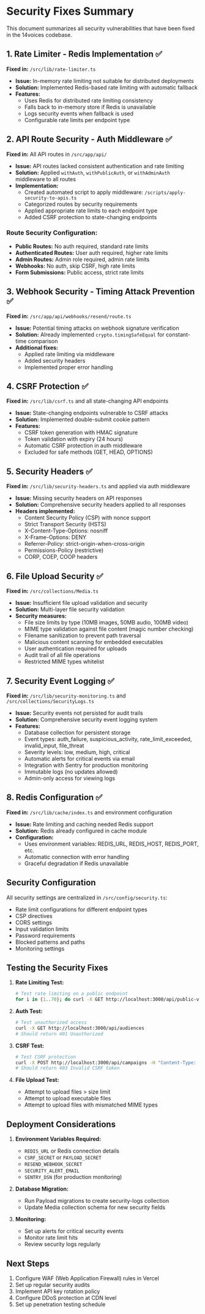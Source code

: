 # Security Fixes Summary

This document summarizes all security vulnerabilities that have been fixed in the 14voices codebase.

## 1. Rate Limiter - Redis Implementation ✅

**Fixed in:** `/src/lib/rate-limiter.ts`

- **Issue:** In-memory rate limiting not suitable for distributed deployments
- **Solution:** Implemented Redis-based rate limiting with automatic fallback
- **Features:**
  - Uses Redis for distributed rate limiting consistency
  - Falls back to in-memory store if Redis is unavailable
  - Logs security events when fallback is used
  - Configurable rate limits per endpoint type

## 2. API Route Security - Auth Middleware ✅

**Fixed in:** All API routes in `/src/app/api/`

- **Issue:** API routes lacked consistent authentication and rate limiting
- **Solution:** Applied `withAuth`, `withPublicAuth`, or `withAdminAuth` middleware to all routes
- **Implementation:**
  - Created automated script to apply middleware: `/scripts/apply-security-to-apis.ts`
  - Categorized routes by security requirements
  - Applied appropriate rate limits to each endpoint type
  - Added CSRF protection to state-changing endpoints

### Route Security Configuration:
- **Public Routes:** No auth required, standard rate limits
- **Authenticated Routes:** User auth required, higher rate limits
- **Admin Routes:** Admin role required, admin rate limits
- **Webhooks:** No auth, skip CSRF, high rate limits
- **Form Submissions:** Public access, strict rate limits

## 3. Webhook Security - Timing Attack Prevention ✅

**Fixed in:** `/src/app/api/webhooks/resend/route.ts`

- **Issue:** Potential timing attacks on webhook signature verification
- **Solution:** Already implemented `crypto.timingSafeEqual` for constant-time comparison
- **Additional fixes:**
  - Applied rate limiting via middleware
  - Added security headers
  - Implemented proper error handling

## 4. CSRF Protection ✅

**Fixed in:** `/src/lib/csrf.ts` and all state-changing API endpoints

- **Issue:** State-changing endpoints vulnerable to CSRF attacks
- **Solution:** Implemented double-submit cookie pattern
- **Features:**
  - CSRF token generation with HMAC signature
  - Token validation with expiry (24 hours)
  - Automatic CSRF protection in auth middleware
  - Excluded for safe methods (GET, HEAD, OPTIONS)

## 5. Security Headers ✅

**Fixed in:** `/src/lib/security-headers.ts` and applied via auth middleware

- **Issue:** Missing security headers on API responses
- **Solution:** Comprehensive security headers applied to all responses
- **Headers implemented:**
  - Content Security Policy (CSP) with nonce support
  - Strict Transport Security (HSTS)
  - X-Content-Type-Options: nosniff
  - X-Frame-Options: DENY
  - Referrer-Policy: strict-origin-when-cross-origin
  - Permissions-Policy (restrictive)
  - CORP, COEP, COOP headers

## 6. File Upload Security ✅

**Fixed in:** `/src/collections/Media.ts`

- **Issue:** Insufficient file upload validation and security
- **Solution:** Multi-layer file security validation
- **Security measures:**
  - File size limits by type (10MB images, 50MB audio, 100MB video)
  - MIME type validation against file content (magic number checking)
  - Filename sanitization to prevent path traversal
  - Malicious content scanning for embedded executables
  - User authentication required for uploads
  - Audit trail of all file operations
  - Restricted MIME types whitelist

## 7. Security Event Logging ✅

**Fixed in:** `/src/lib/security-monitoring.ts` and `/src/collections/SecurityLogs.ts`

- **Issue:** Security events not persisted for audit trails
- **Solution:** Comprehensive security event logging system
- **Features:**
  - Database collection for persistent storage
  - Event types: auth_failure, suspicious_activity, rate_limit_exceeded, invalid_input, file_threat
  - Severity levels: low, medium, high, critical
  - Automatic alerts for critical events via email
  - Integration with Sentry for production monitoring
  - Immutable logs (no updates allowed)
  - Admin-only access for viewing logs

## 8. Redis Configuration ✅

**Fixed in:** `/src/lib/cache/index.ts` and environment configuration

- **Issue:** Rate limiting and caching needed Redis support
- **Solution:** Redis already configured in cache module
- **Configuration:**
  - Uses environment variables: REDIS_URL, REDIS_HOST, REDIS_PORT, etc.
  - Automatic connection with error handling
  - Graceful degradation if Redis unavailable

## Security Configuration

All security settings are centralized in `/src/config/security.ts`:

- Rate limit configurations for different endpoint types
- CSP directives
- CORS settings
- Input validation limits
- Password requirements
- Blocked patterns and paths
- Monitoring settings

## Testing the Security Fixes

1. **Rate Limiting Test:**
   ```bash
   # Test rate limiting on a public endpoint
   for i in {1..70}; do curl -X GET http://localhost:3000/api/public-voiceovers; done
   ```

2. **Auth Test:**
   ```bash
   # Test unauthorized access
   curl -X GET http://localhost:3000/api/audiences
   # Should return 401 Unauthorized
   ```

3. **CSRF Test:**
   ```bash
   # Test CSRF protection
   curl -X POST http://localhost:3000/api/campaigns -H "Content-Type: application/json" -d '{}'
   # Should return 403 Invalid CSRF token
   ```

4. **File Upload Test:**
   - Attempt to upload files > size limit
   - Attempt to upload executable files
   - Attempt to upload files with mismatched MIME types

## Deployment Considerations

1. **Environment Variables Required:**
   - `REDIS_URL` or Redis connection details
   - `CSRF_SECRET` or `PAYLOAD_SECRET`
   - `RESEND_WEBHOOK_SECRET`
   - `SECURITY_ALERT_EMAIL`
   - `SENTRY_DSN` (for production monitoring)

2. **Database Migration:**
   - Run Payload migrations to create security-logs collection
   - Update Media collection schema for new security fields

3. **Monitoring:**
   - Set up alerts for critical security events
   - Monitor rate limit hits
   - Review security logs regularly

## Next Steps

1. Configure WAF (Web Application Firewall) rules in Vercel
2. Set up regular security audits
3. Implement API key rotation policy
4. Configure DDoS protection at CDN level
5. Set up penetration testing schedule